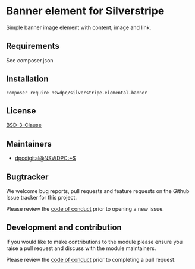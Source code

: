 # Banner element for Silverstripe

Simple banner image element with content, image and link.

## Requirements

See composer.json

## Installation

```shell
composer require nswdpc/silverstripe-elemental-banner
```

## License

[BSD-3-Clause](./LICENSE.md)

## Maintainers

-   [dpcdigital@NSWDPC:~$](https://dpc.nsw.gov.au)

## Bugtracker

We welcome bug reports, pull requests and feature requests on the Github Issue tracker for this project.

Please review the [code of conduct](./code-of-conduct.md) prior to opening a new issue.

## Development and contribution

If you would like to make contributions to the module please ensure you raise a pull request and discuss with the module maintainers.

Please review the [code of conduct](./code-of-conduct.md) prior to completing a pull request.
